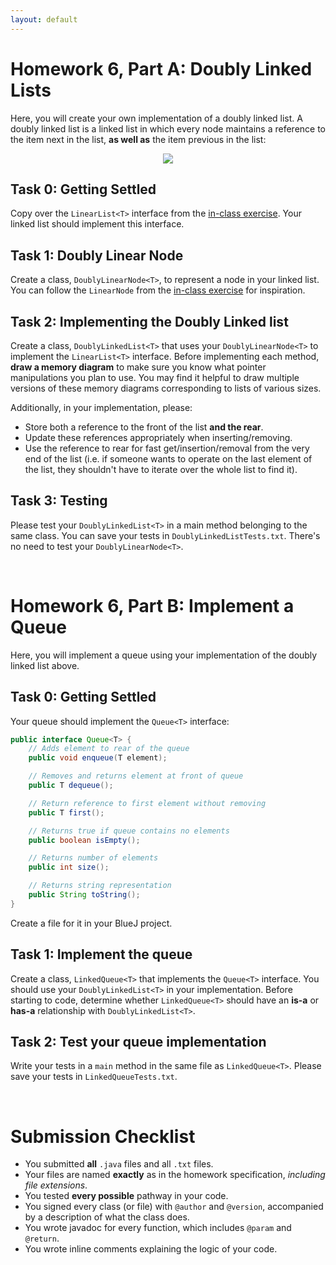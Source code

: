 ```yaml
---
layout: default
---
```



# Homework 6, Part A: Doubly Linked Lists

Here, you will create your own implementation of a doubly linked list.
A doubly linked list is a linked list in which every node maintains a reference to the item next in the list,
**as well as** the item previous in the list:

<center>
<img src="https://miro.medium.com/v2/resize:fit:1230/format:webp/1*5wRMqVjLatOGX88VrZgacA.jpeg" />
</center>


## Task 0: Getting Settled

Copy over the `LinearList<T>` interface from the [in-class exercise](/linked-lists).
Your linked list should implement this interface.


## Task 1: Doubly Linear Node

Create a class, `DoublyLinearNode<T>`, to represent a node in your linked list.
You can follow the `LinearNode` from the [in-class exercise](/linked-lists) for inspiration.


## Task 2: Implementing the Doubly Linked list

Create a class, `DoublyLinkedList<T>` that uses your `DoublyLinearNode<T>` to implement the `LinearList<T>` interface.
Before implementing each method, **draw a memory diagram** to make sure you know what pointer manipulations you plan to use.
You may find it helpful to draw multiple versions of these memory diagrams corresponding to lists of various sizes.

Additionally, in your implementation, please:
* Store both a reference to the front of the list **and the rear**.
* Update these references appropriately when inserting/removing.
* Use the reference to rear for fast get/insertion/removal from the very end of the list (i.e. if someone wants to operate on the last element of the list, they shouldn't have to iterate over the whole list to find it).


## Task 3: Testing

Please test your `DoublyLinkedList<T>` in a main method belonging to the same class.
You can save your tests in `DoublyLinkedListTests.txt`.
There's no need to test your `DoublyLinearNode<T>`.



</br>

# Homework 6, Part B: Implement a Queue

Here, you will implement a queue using your implementation of the doubly linked list above.


## Task 0: Getting Settled

Your queue should implement the `Queue<T>` interface:
```java
public interface Queue<T> {
    // Adds element to rear of the queue
    public void enqueue(T element);

    // Removes and returns element at front of queue
    public T dequeue();

    // Return reference to first element without removing
    public T first();

    // Returns true if queue contains no elements
    public boolean isEmpty();

    // Returns number of elements
    public int size();

    // Returns string representation
    public String toString();
}
```

Create a file for it in your BlueJ project.


## Task 1: Implement the queue

Create a class, `LinkedQueue<T>` that implements the `Queue<T>` interface.
You should use your `DoublyLinkedList<T>` in your implementation.
Before starting to code, determine whether `LinkedQueue<T>` should have an **is-a** or **has-a** relationship with `DoublyLinkedList<T>`.


## Task 2: Test your queue implementation

Write your tests in a `main` method in the same file as `LinkedQueue<T>`.
Please save your tests in `LinkedQueueTests.txt`.



<br/>

# Submission Checklist

* You submitted **all** `.java` files and all `.txt` files.
* Your files are named **exactly** as in the homework specification, *including file extensions*.
* You tested **every possible** pathway in your code.
* You signed every class (or file) with `@author` and `@version`, accompanied by a description of what the class does.
* You wrote javadoc for every function, which includes `@param` and `@return`.
* You wrote inline comments explaining the logic of your code.





<!--


# Homework 6: Stacks and Linked Lists


## Learning Goals

* Gaining experience with using multiple implementations for the same task
* Work with [Java's Stack class](https://docs.oracle.com/javase/8/docs/api/java/util/Stack.html)
* Work with [Java's LinkedList class](https://docs.oracle.com/javase/8/docs/api/java/util/LinkedList.html)
* Think about time complexity and compare different programs based on it

## Three ways to store a collection

### Task 1: CDcollection using a Stack and a LinkedList

Recall the very first collection we saw in this class, the `CDcollection`. It uses an array to keep track of the `CD`s in someone's possession. A client program, `Tunes`, acts as a driver for the `CDcollection`. In this exercise you will write two more implementations for managing a collection of CDs:
  1. `CDcollection_Stack`, which will use a Stack to manage the collection, and
  2. `CDcollection_LinkedList` which will use a LinkedList to do so.

Create a BlueJ project, adding the three files below to it. Review the code to refresh your memory on how the application works.

`CD.java`:
```java
//********************************************************************
//  CD.java       Java Foundations
//
//  Represents a compact disc.
//********************************************************************

import java.text.NumberFormat;

public class CD
{
   private String title, artist;
   private double cost;
   private int tracks;

   //-----------------------------------------------------------------
   //  Creates a new CD with the specified information.
   //-----------------------------------------------------------------
   public CD (String name, String singer, double price, int numTracks)
   {
      title = name;
      artist = singer;
      cost = price;
      tracks = numTracks;
   }

   //-----------------------------------------------------------------
   //  Returns a string description of this CD.
   //-----------------------------------------------------------------
   public String toString()
   {
      NumberFormat fmt = NumberFormat.getCurrencyInstance();

      String description;

      description = fmt.format(cost) + "\t" + tracks + "\t";
      description += title + "\t" + artist;

      return description;
   }
}
```

`CDCollection.java`:
```java
//********************************************************************
//  CDCollection.java       Java Foundations
//
//  Represents a collection of compact discs.
//********************************************************************

import java.text.NumberFormat;

public class CDCollection
{
   private CD[] collection;
   private int count;
   private double totalCost;

   //-----------------------------------------------------------------
   //  Constructor: Creates an initially empty collection.
   //-----------------------------------------------------------------
   public CDCollection ()
   {
      collection = new CD[100];
      count = 0;
      totalCost = 0.0;
   }

   //-----------------------------------------------------------------
   //  Adds a CD to the collection, increasing the size of the
   //  collection if necessary.
   //-----------------------------------------------------------------
   public void addCD (String title, String artist, double cost,
                      int tracks)
   {
      if (count == collection.length)
         increaseSize();

      collection[count] = new CD (title, artist, cost, tracks);
      totalCost += cost;
      count++;
   }

   //-----------------------------------------------------------------
   //  Returns a report describing the CD collection.
   //-----------------------------------------------------------------
   public String toString()
   {
      NumberFormat fmt = NumberFormat.getCurrencyInstance();

      String report = "~~~~~~~~~~~~~~~~~~~~~~~~~~~~~~~~~~~~~~~~~~~\n";
      report += "My CD Collection\n\n";

      report += "Number of CDs: " + count + "\n";
      report += "Total cost: " + fmt.format(totalCost) + "\n";
      report += "Average cost: " + fmt.format(totalCost/count);

      report += "\n\nCD List:\n\n";

      for (int cd = 0; cd < count; cd++)
         report += collection[cd].toString() + "\n";

      return report;
   }

   //-----------------------------------------------------------------
   //  Increases the capacity of the collection by creating a
   //  larger array and copying the existing collection into it.
   //-----------------------------------------------------------------
   private void increaseSize ()
   {
      CD[] temp = new CD[collection.length * 2];

      for (int cd = 0; cd < collection.length; cd++)
         temp[cd] = collection[cd];

      collection = temp;
   }
}
```

`Tunes.java`:
```java
//********************************************************************
//  Tunes.java       Java Foundations
//
//  Demonstrates the use of an array of objects.
//********************************************************************

public class Tunes
{
   //-----------------------------------------------------------------
   //  Creates a CDCollection object and adds some CDs to it. Prints
   //  reports on the status of the collection.
   //-----------------------------------------------------------------
   public static void main (String[] args)
   {
      CDCollection music = new CDCollection ();

      music.addCD ("Storm Front", "Billy Joel", 14.95, 10);
      music.addCD ("Come On Over", "Shania Twain", 14.95, 16);
      music.addCD ("Soundtrack", "Les Miserables", 17.95, 33);
      music.addCD ("Graceland", "Paul Simon", 13.90, 11);

      System.out.println (music);

      music.addCD ("Double Live", "Garth Brooks", 19.99, 26);
      music.addCD ("Greatest Hits", "Jimmy Buffet", 15.95, 13);

      System.out.println (music);
   }
}
```


**Task 1A: Prepare the Client program** (Tunes class)

Prepare the client program `Tunes` first. The client should create the same collection of CDs:
first using the array implementation of the CD collection, (as it currently is), then using the `CDcollection_Stack`, and finally using `CDcollection_LinkedList`.

When this client program executes, the output should be presented so that it is clear which part of it is produced by which implementation.

**Task 1B: CD collection using a Stack** (CDcollection_Stack class)

Define the `CDcollection_Stack` class. As said already, you have to employ a Stack to hold the CDs. Use [java's Stack class](https://docs.oracle.com/javase/8/docs/api/java/util/Stack.html) for it. (Think about: What other Stack implementations could you have used?)

Define any methods you need in order to have a well-designed Object Oriented Program. The goal is  that the client produces output identical to the original output of `Tunes`.

Run your program and compare its output with the original one.

**Task 1C: CD collection using a LinkedList** (CDcollection_LinkedList class)

Similar to the previous task, define the `CDcollection_LinkedList` class. This time the CDs will be held in a LinkedList. Use [java's LinkedList](https://docs.oracle.com/javase/8/docs/api/java/util/LinkedList.html) implementation. (Think about: What other LinkedList implementations could you have used?)

Once more, the output from the client should be identical to the two previous ones. Your client should print the very same thing three times, each time using a different implementation.

### Task 2: Complexity of the three implementations
At this point you have three different implementations for the same task: to manage a (very simple) collection of CDs.

You might be wondering "why do we need three programs all doing exactly the same thing?"

One reason might be **time complexity**: different implementations may have different running times. Then a client -depending on their specific circumstances- may choose one over another.

In a couple of paragraphs compare these three implementations. What are the pros and cons of each one? Write your thoughts in a file named `Complexity.txt`.

In another paragraph, describe what you learned from this exercise.

### How to submit your Work
Submit `Tunes.java`, `CDcollection_Stack.java`, `CDcollection_LinkedList.java` and  the `Complexity.txt` to Gradescope. You do not need to submit any prinout of the client. Don't forget to test **each one** of these Java classes.

And as always, add appropriate javadoc, including `@author` and `@version` tags!




<br/>

# Submission Checklist

* You submitted **all** `.java` files and all `.txt` files.
* Your files are named **exactly** as in the homework specification, *including file extensions*.
* You tested **every possible** pathway in your code.
* You signed every class (or file) with `@author` and `@version`, accompanied by a description of what the class does.
* You wrote javadoc for every function, which includes `@param` and `@return`.
* You wrote inline comments explaining the logic of your code.


-->